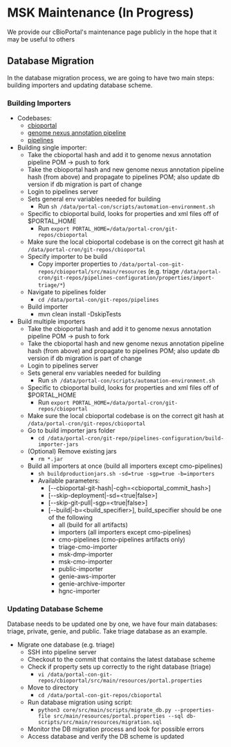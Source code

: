 # MSK Maintenance (In Progress)
We provide our cBioPortal's maintenance page publicly in the hope that it may be useful to others

## Database Migration
In the database migration process, we are going to have two main steps: building importers and updating database scheme.

### Building Importers
- Codebases:
    - [cbioportal](https://github.com/cBioPortal/cbioportal)
    - [genome nexus annotation pipeline](https://github.com/genome-nexus/genome-nexus-annotation-pipeline)
    - [pipelines](https://github.com/knowledgesystems/pipelines)
- Building single importer:
    - Take the cbioportal hash and add it to genome nexus annotation pipeline POM -> push to fork
    - Take the cbioportal hash and new genome nexus annotation pipeline hash (from above) and propagate to pipelines POM; also update db version if db migration is part of change
    - Login to pipelines server
    - Sets general env variables needed for building
        - Run `sh /data/portal-con/scripts/automation-environment.sh`
    - Specific to cbioportal build, looks for properties and xml files off of $PORTAL_HOME
        - Run `export PORTAL_HOME=/data/portal-cron/git-repos/cbioportal`
    - Make sure the local cbioportal codebase is on the correct git hash at `/data/portal-cron/git-repos/cbioportal`
    - Specify importer to be build
        - Copy importer properties to `/data/portal-con-git-repos/cbioportal/src/main/resources` (e.g. triage `/data/portal-cron/git-repos/pipelines-configuration/properties/import-triage/*`)
    - Navigate to pipelines folder
        - `cd /data/portal-con/git-repos/pipelines`
    - Build importer
        - mvn clean install -DskipTests
- Build multiple importers
    - Take the cbioportal hash and add it to genome nexus annotation pipeline POM -> push to fork
    - Take the cbioportal hash and new genome nexus annotation pipeline hash (from above) and propagate to pipelines POM; also update db version if db migration is part of change
    - Login to pipelines server
    - Sets general env variables needed for building
        - Run `sh /data/portal-con/scripts/automation-environment.sh`
    - Specific to cbioportal build, looks for properties and xml files off of $PORTAL_HOME
        - Run `export PORTAL_HOME=/data/portal-cron/git-repos/cbioportal`
    - Make sure the local cbioportal codebase is on the correct git hash at `/data/portal-cron/git-repos/cbioportal`
    - Go to build importer jars folder
        - `cd /data/portal-cron/git-repo/pipelines-configuration/build-importer-jars`
    - (Optional) Remove existing jars
        - `rm *.jar`
    - Build all importers at once (build all importers except cmo-pipelines)
        - `sh buildproductionjars.sh -sd=true -sgp=true -b=importers`
        - Available parameters:
          - [--cbioportal-git-hash|-cgh=<cbioportal_commit_hash>]
          - [--skip-deployment|-sd=<true|false>]
          - [--skip-git-pull|-sgp=<true|false>]
          - [--build|-b=<build_specifier>], build_specifier should be one of the following
            - all (build for all artifacts)
            - importers (all importers except cmo-pipelines)
            - cmo-pipelines (cmo-pipelines artifacts only)
            - triage-cmo-importer
            - msk-dmp-importer
            - msk-cmo-importer
            - public-importer
            - genie-aws-importer
            - genie-archive-importer
            - hgnc-importer

### Updating Database Scheme
Database needs to be updated one by one, we have four main databases: triage, private, genie, and public. Take triage database as an example.
- Migrate one database (e.g. triage)
    - SSH into pipeline server
    - Checkout to the commit that contains the latest database scheme
    - Check if property sets up correctly to the right database (triage)
        - `vi /data/portal-con-git-repos/cbioportal/src/main/resources/portal.properties`
    - Move to directory
        - `cd /data/portal-con-git-repos/cbioportal`
    - Run database migration using script:
        - `python3 core/src/main/scripts/migrate_db.py --properties-file src/main/resources/portal.properties --sql db-scripts/src/main/resources/migration.sql`
    - Monitor the DB migration process and look for possible errors
    - Access database and verify the DB scheme is updated
